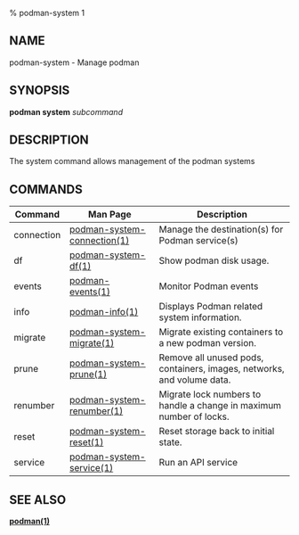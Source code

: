 % podman-system 1

## NAME

podman\-system - Manage podman

## SYNOPSIS

**podman system** _subcommand_

## DESCRIPTION

The system command allows management of the podman systems

## COMMANDS

| Command    | Man Page                                                     | Description                                                            |
| ---------- | ------------------------------------------------------------ | ---------------------------------------------------------------------- |
| connection | [podman-system-connection(1)](podman-system-connection.1.md) | Manage the destination(s) for Podman service(s)                        |
| df         | [podman-system-df(1)](podman-system-df.1.md)                 | Show podman disk usage.                                                |
| events     | [podman-events(1)](podman-events.1.md)                       | Monitor Podman events                                                  |
| info       | [podman-info(1)](podman-info.1.md)                           | Displays Podman related system information.                            |
| migrate    | [podman-system-migrate(1)](podman-system-migrate.1.md)       | Migrate existing containers to a new podman version.                   |
| prune      | [podman-system-prune(1)](podman-system-prune.1.md)           | Remove all unused pods, containers, images, networks, and volume data. |
| renumber   | [podman-system-renumber(1)](podman-system-renumber.1.md)     | Migrate lock numbers to handle a change in maximum number of locks.    |
| reset      | [podman-system-reset(1)](podman-system-reset.1.md)           | Reset storage back to initial state.                                   |
| service    | [podman-system-service(1)](podman-system-service.1.md)       | Run an API service                                                     |

## SEE ALSO

**[podman(1)](podman.1.md)**
